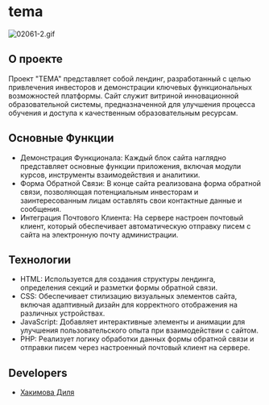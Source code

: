 # tema
![02061-2.gif](https://ltdfoto.ru/images/2024/02/06/02061-2.gif)
## О проекте

Проект "ТЕМА" представляет собой лендинг, разработанный с целью привлечения инвесторов и демонстрации ключевых функциональных возможностей платформы. Сайт служит витриной инновационной образовательной системы, предназначенной для улучшения процесса обучения и доступа к качественным образовательным ресурсам.

## Основные Функции

+ Демонстрация Функционала: Каждый блок сайта наглядно представляет основные функции приложения, включая модули курсов, инструменты взаимодействия и аналитики.
+ Форма Обратной Связи: В конце сайта реализована форма обратной связи, позволяющая потенциальным инвесторам и заинтересованным лицам оставлять свои контактные данные и сообщения.
+ Интеграция Почтового Клиента: На сервере настроен почтовый клиент, который обеспечивает автоматическую отправку писем с сайта на электронную почту администрации.

## Технологии

+ HTML: Используется для создания структуры лендинга, определения секций и разметки формы обратной связи.
+ CSS: Обеспечивает стилизацию визуальных элементов сайта, включая адаптивный дизайн для корректного отображения на различных устройствах.
+ JavaScript: Добавляет интерактивные элементы и анимации для улучшения пользовательского опыта при взаимодействии с сайтом.
+ PHP: Реализует логику обработки данных формы обратной связи и отправки писем через настроенный почтовый клиент на сервере.


## Developers

- [Хакимова Диля](https://github.com/eexxiist)

